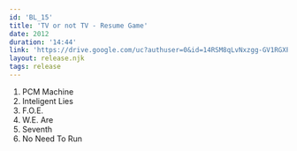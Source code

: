 ```yaml
---
id: 'BL_15'
title: 'TV or not TV - Resume Game'
date: 2012
duration: '14:44'
link: 'https://drive.google.com/uc?authuser=0&id=14RSM8qLvNxzgg-GV1RGXPb3wKknJWv4n&export=download'
layout: release.njk
tags: release
---
```


01. PCM Machine
02. Inteligent Lies
03. F.O.E.
04. W.E. Are
05. Seventh
06. No Need To Run